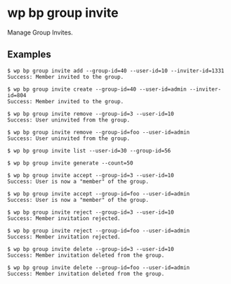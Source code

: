 #	wp bp group invite

Manage Group Invites.

## Examples

	$ wp bp group invite add --group-id=40 --user-id=10 --inviter-id=1331
    Success: Member invited to the group.
    
    $ wp bp group invite create --group-id=40 --user-id=admin --inviter-id=804
    Success: Member invited to the group.
    
    $ wp bp group invite remove --group-id=3 --user-id=10
    Success: User uninvited from the group.
    
    $ wp bp group invite remove --group-id=foo --user-id=admin
    Success: User uninvited from the group.
    
    $ wp bp group invite list --user-id=30 --group-id=56
    
    $ wp bp group invite generate --count=50
    
    $ wp bp group invite accept --group-id=3 --user-id=10
    Success: User is now a "member" of the group.
    
    $ wp bp group invite accept --group-id=foo --user-id=admin
    Success: User is now a "member" of the group.
    
    $ wp bp group invite reject --group-id=3 --user-id=10
    Success: Member invitation rejected.
    
    $ wp bp group invite reject --group-id=foo --user-id=admin
    Success: Member invitation rejected.
    
    $ wp bp group invite delete --group-id=3 --user-id=10
    Success: Member invitation deleted from the group.
    
    $ wp bp group invite delete --group-id=foo --user-id=admin
    Success: Member invitation deleted from the group.
